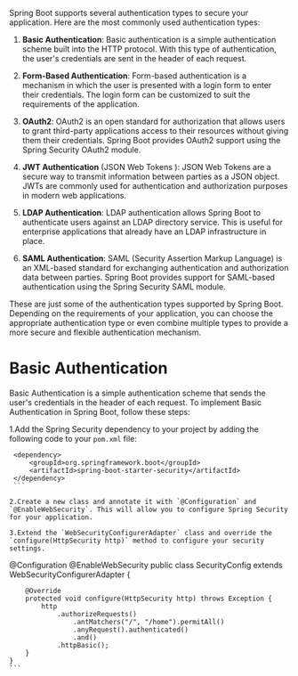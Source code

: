 Spring Boot supports several authentication types to secure your application. Here are the most commonly used authentication types:

1.  **Basic Authentication**: Basic authentication is a simple authentication scheme built into the HTTP protocol. With this type of authentication, the user's credentials are sent in the header of each request.

2.  **Form-Based Authentication**: Form-based authentication is a mechanism in which the user is presented with a login form to enter their credentials. The login form can be customized to suit the requirements of the application.

3.  **OAuth2**: OAuth2 is an open standard for authorization that allows users to grant third-party applications access to their resources without giving them their credentials. Spring Boot provides OAuth2 support using the Spring Security OAuth2 module.

4. **JWT Authentication** (JSON Web Tokens ): JSON Web Tokens are a secure way to transmit information between parties as a JSON object. JWTs are commonly used for authentication and authorization purposes in modern web applications.

5.  **LDAP Authentication**: LDAP authentication allows Spring Boot to authenticate users against an LDAP directory service. This is useful for enterprise applications that already have an LDAP infrastructure in place.

6.  **SAML Authentication**: SAML (Security Assertion Markup Language) is an XML-based standard for exchanging authentication and authorization data between parties. Spring Boot provides support for SAML-based authentication using the Spring Security SAML module.

These are just some of the authentication types supported by Spring Boot. Depending on the requirements of your application, you can choose the appropriate authentication type or even combine multiple types to provide a more secure and flexible authentication mechanism.


# Basic Authentication

Basic Authentication is a simple authentication scheme that sends the user's credentials in the header of each request. To implement Basic Authentication in Spring Boot, follow these steps:

1.Add the Spring Security dependency to your project by adding the following code to your `pom.xml` file:
   
   ```
    <dependency>
        <groupId>org.springframework.boot</groupId>
        <artifactId>spring-boot-starter-security</artifactId>
    </dependency>
    ```

2.Create a new class and annotate it with `@Configuration` and `@EnableWebSecurity`. This will allow you to configure Spring Security for your application.

3.Extend the `WebSecurityConfigurerAdapter` class and override the `configure(HttpSecurity http)` method to configure your security settings.  

   ```
   @Configuration
    @EnableWebSecurity
    public class SecurityConfig extends WebSecurityConfigurerAdapter {

        @Override
        protected void configure(HttpSecurity http) throws Exception {
            http
                .authorizeRequests()
                    .antMatchers("/", "/home").permitAll()
                    .anyRequest().authenticated()
                    .and()
                .httpBasic();
        }
    }
    ```
